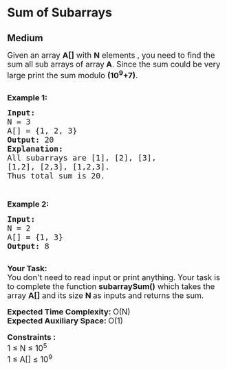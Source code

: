 # Sum of Subarrays
## Medium 
<div class="problem-statement">
                <p></p><p><span style="font-size:18px">Given an array <strong>A[]</strong> with <strong>N</strong> elements , you need to find the sum all sub arrays of array<strong> A</strong>. Since the sum could be very large print the sum modulo <strong>(10<sup>9</sup>+7)</strong>.</span></p>

<p><br>
<span style="font-size:18px"><strong>Example 1:</strong></span></p>

<pre><span style="font-size:18px"><strong>Input:</strong>
N = 3
A[] = {1, 2, 3}
<strong>Output: </strong>20
<strong>Explanation:</strong>
All subarrays are [1], [2], [3],
[1,2], [2,3], [1,2,3].
Thus total sum is 20.</span></pre>

<p>&nbsp;</p>

<p><span style="font-size:18px"><strong>Example 2:</strong></span></p>

<pre><span style="font-size:18px"><strong>Input:</strong>
N = 2
A[] = {1, 3}
<strong>Output: </strong>8</span>
</pre>

<p><br>
<span style="font-size:18px"><strong>Your Task:&nbsp;&nbsp;</strong><br>
You don't need to read input or print anything. Your task is to complete the function&nbsp;<strong>subarraySum()</strong>&nbsp;which takes the array <strong>A[]</strong> and its size <strong>N</strong><strong> </strong>as inputs and returns the sum.</span><br>
<br>
<span style="font-size:18px"><strong>Expected Time Complexity: </strong>O(N)<br>
<strong>Expected Auxiliary Space: </strong>O(1)</span><br>
<br>
<span style="font-size:18px"><strong>Constraints :</strong><br>
1 ≤ N ≤ 10<sup>5</sup><br>
1 ≤ A[] ≤ 10<sup>9</sup></span></p>
 <p></p>
            </div>
